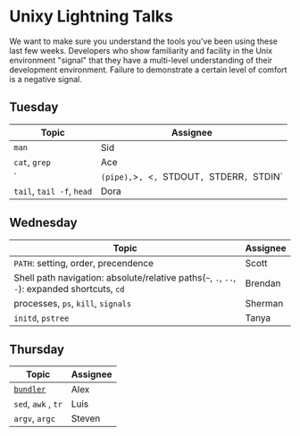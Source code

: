 # Unixy Lightning Talks

We want to make sure you understand the tools you've been using these last few
weeks.  Developers who show familiarity and facility in the Unix environment
"signal" that they have a multi-level understanding of their development
environment.  Failure to demonstrate a certain level of comfort is a negative
signal.

## Tuesday

Topic | Assignee
----- | --------
`man` | Sid
`cat`, `grep` | Ace
`|` (pipe), `>`, `<`, `STDOUT`, `STDERR`, `STDIN` | Ari
`tail`, `tail -f`, `head` |  Dora

## Wednesday

Topic | Assignee
----- | --------
`PATH`: setting, order, precendence | Scott
Shell path navigation: absolute/relative paths(`~`, `.`, `..`, `-`): expanded shortcuts, `cd` | Brendan
processes, `ps`, `kill`, `signals` | Sherman
`initd`, `pstree` | Tanya

## Thursday

Topic | Assignee
----- | --------
[`bundler`](http://bundler.io) | Alex
`sed`, `awk` , `tr` | Luis
`argv`, `argc` | Steven
